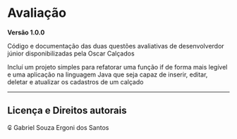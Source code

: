 # Avaliação

**Versão 1.0.0**

Código e documentação das duas questões avaliativas de desenvolverdor júnior disponibilizadas pela Oscar Calçados

Incluí um projeto simples para refatorar uma função if de forma mais legível e uma aplicação na linguagem Java que seja capaz de inserir, editar, deletar e
atualizar os cadastros de um calçado

---
## Licença e Direitos autorais

₢ Gabriel Souza Ergoni dos Santos
